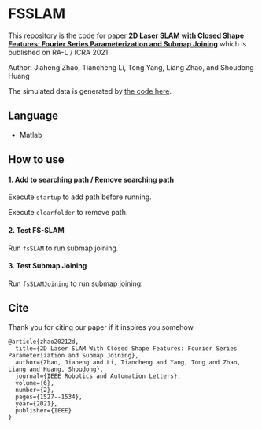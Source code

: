 # FSSLAM

This repository is the code for paper [**2D Laser SLAM with Closed Shape Features: Fourier Series Parameterization and Submap Joining**](https://ieeexplore-ieee-org.ezproxy.lib.uts.edu.au/document/9351608?source=authoralert) which is published on RA-L / ICRA 2021.

Author: Jiaheng Zhao, Tiancheng Li, Tong Yang, Liang Zhao, and Shoudong Huang

The simulated data is generated by [the code here](https://github.com/JiahengZhao/2Dlidar_simulation_fs).

## Language

* Matlab

## How to use

#### 1. Add to searching path / Remove searching path

Execute `startup` to add path before running.

Execute `clearfolder` to remove path.

#### 2. Test FS-SLAM

Run `fsSLAM` to run submap joining.

#### 3. Test Submap Joining

Run `fsSLAMJoining` to run submap joining.



## Cite 

Thank you for citing our paper if it inspires you somehow.

```
@article{zhao20212d,
  title={2D Laser SLAM With Closed Shape Features: Fourier Series Parameterization and Submap Joining},
  author={Zhao, Jiaheng and Li, Tiancheng and Yang, Tong and Zhao, Liang and Huang, Shoudong},
  journal={IEEE Robotics and Automation Letters},
  volume={6},
  number={2},
  pages={1527--1534},
  year={2021},
  publisher={IEEE}
}
```



